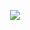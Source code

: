 <!-- <p align=center>Computer Science Student</p> -->
<!-- <p align=center>🦕💨</p> -->
<p align="center">
  <img src="https://github-readme-stats-git-masterrstaa-rickstaa.vercel.app/api/top-langs/?username=mfrzkl&langs_count=10&theme=tokyonight&layout=compact&hide=css,scss,less,html,hack,ASP.NET" />
</p>
